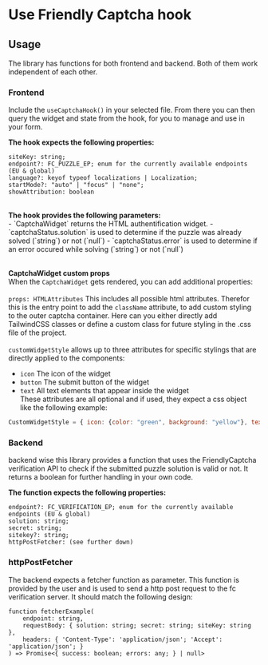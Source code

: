 # Use Friendly Captcha hook
## Usage
The library has functions for both frontend and backend. Both of them work independent of each other.

### Frontend
Include the `useCaptchaHook()` in your selected file. From there you can then query the widget
and state from the hook, for you to manage and use in your form.

<b>The hook expects the following properties:</b><br/>
```
siteKey: string;
endpoint?: FC_PUZZLE_EP; enum for the currently available endpoints (EU & global)
language?: keyof typeof localizations | Localization;
startMode?: "auto" | "focus" | "none";
showAttribution: boolean
```
<br/>
<b>The hook provides the following parameters:</b><br/>
- `CaptchaWidget` returns the HTML authentification widget.
- `captchaStatus.solution` is used to determine if the puzzle was already solved (`string`) or not (`null`)
- `captchaStatus.error` is used to determine if an error occured while solving (`string`) or not (`null`)

<br/><b>CaptchaWidget custom props</b><br/>
When the `CaptchaWidget` gets rendered, you can add additional properties:<br/><br/>
`props: HTMLAttributes` This includes all possible html attributes. Therefor this is the entry point to add the `className` attribute,
to add custom styling to the outer captcha container. Here can you either directly add TailwindCSS classes or define a custom class for
future styling in the .css file of the project.
<br/><br/>
`customWidgetStyle` allows up to three attributes for specific stylings that are directly applied to the components:
- `icon` The icon of the widget
- `button` The submit button of the widget
- `text` All text elements that appear inside the widget
<br/>These attributes are all optional and if used, they expect a css object like the following example:
```js
CustomWidgetStyle = { icon: {color: "green", background: "yellow"}, text: {color: "blue"} }
```

### Backend
backend wise this library provides a function that uses the FriendlyCaptcha verification
API to check if the submitted puzzle solution is valid or not. It returns a boolean for further
handling in your own code.

<b>The function expects the following properties:</b><br/>
```
endpoint?: FC_VERIFICATION_EP; enum for the currently available endpoints (EU & global)
solution: string;
secret: string;
sitekey?: string;
httpPostFetcher: (see further down)
```

### httpPostFetcher
The backend expects a fetcher function as parameter. This function is provided by the user
and is used to send a http post request to the fc verification server. It should match the following design:
```
function fetcherExample(
    endpoint: string,
    requestBody: { solution: string; secret: string; siteKey: string },
    headers: { 'Content-Type': 'application/json'; 'Accept': 'application/json'; }
) => Promise<{ success: boolean; errors: any; } | null>
```
